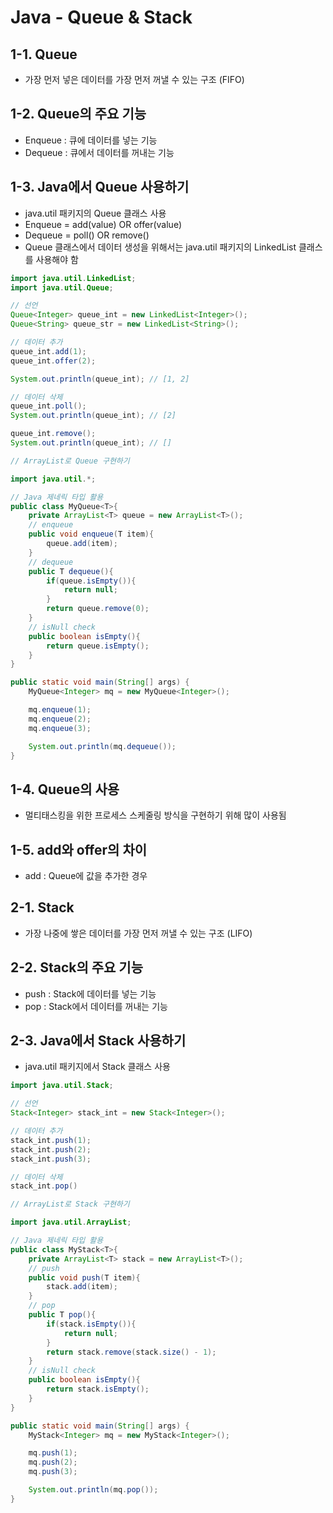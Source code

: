 # Java - Queue & Stack

## 1-1. Queue
- 가장 먼저 넣은 데이터를 가장 먼저 꺼낼 수 있는 구조 (FIFO)

## 1-2. Queue의 주요 기능
- Enqueue : 큐에 데이터를 넣는 기능
- Dequeue : 큐에서 데이터를 꺼내는 기능

## 1-3. Java에서 Queue 사용하기
- java.util 패키지의 Queue 클래스 사용
- Enqueue = add(value) OR offer(value)
- Dequeue = poll() OR remove()
- Queue 클래스에서 데이터 생성을 위해서는 java.util 패키지의 LinkedList 클래스를 사용해야 함

```java
import java.util.LinkedList;
import java.util.Queue;

// 선언
Queue<Integer> queue_int = new LinkedList<Integer>();
Queue<String> queue_str = new LinkedList<String>();

// 데이터 추가
queue_int.add(1);
queue_int.offer(2);

System.out.println(queue_int); // [1, 2]

// 데이터 삭제
queue_int.poll();
System.out.println(queue_int); // [2]

queue_int.remove();
System.out.println(queue_int); // []
```

```java
// ArrayList로 Queue 구현하기

import java.util.*;

// Java 제네릭 타입 활용
public class MyQueue<T>{
    private ArrayList<T> queue = new ArrayList<T>();
    // enqueue
    public void enqueue(T item){
        queue.add(item);
    }
    // dequeue
    public T dequeue(){
        if(queue.isEmpty()){
            return null;
        }
        return queue.remove(0);
    }
    // isNull check
    public boolean isEmpty(){
        return queue.isEmpty();
    }
}

public static void main(String[] args) {
    MyQueue<Integer> mq = new MyQueue<Integer>();

    mq.enqueue(1);
    mq.enqueue(2);
    mq.enqueue(3);

    System.out.println(mq.dequeue());
} 
```

## 1-4. Queue의 사용
- 멀티태스킹을 위한 프로세스 스케줄링 방식을 구현하기 위해 많이 사용됨

## 1-5. add와 offer의 차이
- add : Queue에 값을 추가한 경우 

## 2-1. Stack
- 가장 나중에 쌓은 데이터를 가장 먼저 꺼낼 수 있는 구조 (LIFO)

## 2-2. Stack의 주요 기능
- push : Stack에 데이터를 넣는 기능
- pop : Stack에서 데이터를 꺼내는 기능

## 2-3. Java에서 Stack 사용하기
- java.util 패키지에서 Stack 클래스 사용

```java
import java.util.Stack;

// 선언
Stack<Integer> stack_int = new Stack<Integer>();

// 데이터 추가
stack_int.push(1);
stack_int.push(2);
stack_int.push(3);

// 데이터 삭제
stack_int.pop()
```

```java
// ArrayList로 Stack 구현하기

import java.util.ArrayList;

// Java 제네릭 타입 활용
public class MyStack<T>{
    private ArrayList<T> stack = new ArrayList<T>();
    // push
    public void push(T item){
        stack.add(item);
    }
    // pop
    public T pop(){
        if(stack.isEmpty()){
            return null;
        }
        return stack.remove(stack.size() - 1);
    }
    // isNull check
    public boolean isEmpty(){
        return stack.isEmpty();
    }
}

public static void main(String[] args) {
    MyStack<Integer> mq = new MyStack<Integer>();

    mq.push(1);
    mq.push(2);
    mq.push(3);

    System.out.println(mq.pop());
} 
```